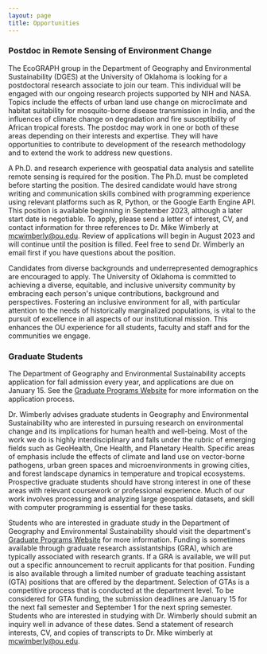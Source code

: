 ```yaml
---
layout: page
title: Opportunities
---
```

### Postdoc in Remote Sensing of Environment Change
The EcoGRAPH group in the Department of Geography and Environmental Sustainability (DGES) at the University of Oklahoma is looking for a postdoctoral research associate to join our team. This individual will be engaged with our ongoing research projects supported by NIH and NASA. Topics include the effects of urban land use change on microclimate and habitat suitability for mosquito-borne disease transmission in India, and the influences of climate change on degradation and fire susceptibility of African tropical forests. The postdoc may work in one or both of these areas depending on their interests and expertise. They will have opportunities to contribute to development of the research methodology and to extend the work to address new questions. 

A Ph.D. and research experience with geospatial data analysis and satellite remote sensing is required for the position. The Ph.D. must be completed before starting the position. The desired candidate would have strong writing and communication skills combined with programming experience using relevant platforms such as R, Python, or the Google Earth Engine API. This position is available beginning in September 2023, although a later start date is negotiable. To apply, please send a letter of interest, CV, and contact information for three references to Dr. Mike Wimberly at mcwimberly@ou.edu. Review of applications will begin in August 2023 and will continue until the position is filled. Feel free to send Dr. Wimberly an email first if you have questions about the position.

Candidates from diverse backgrounds and underrepresented demographics are encouraged to apply. The University of Oklahoma is committed to achieving a diverse, equitable, and inclusive university community by embracing each person's unique contributions, background and perspectives. Fostering an inclusive environment for all, with particular attention to the needs of historically marginalized populations, is vital to the pursuit of excellence in all aspects of our institutional mission. This enhances the OU experience for all students, faculty and staff and for the communities we engage. 

### Graduate Students
The Department of Geography and Environmental Sustainability accepts application for fall admission every year, and applications are due on January 15. See the [Graduate Programs Website](https://www.ou.edu/ags/geography/degree-programs/graduate-program) for more information on the application process.

Dr. Wimberly advises graduate students in Geography and Environmental Sustainability who are interested in pursuing research on environmental change and its implications for human health and well-being. Most of the work we do is highly interdisciplinary and falls under the rubric of emerging fields such as GeoHealth, One Health, and Planetary Health. Specific areas of emphasis include the effects of climate and land use on vector-borne pathogens, urban green spaces and microenvironments in growing cities,  and forest landscape dynamics in temperature and tropical ecosystems. Prospective graduate students should have strong interest in one of these areas with relevant coursework or professional experience. Much of our work involves processing and analyzing large geospatial datasets, and skill with computer programming is essential for these tasks. 

Students who are interested in graduate study in the Department of Geography and Environmental Sustainability should visit the department's [Graduate Programs Website](https://www.ou.edu/ags/geography/degree-programs/graduate-program) for more information. Funding is sometimes available through graduate research assistantships (GRA), which are typically associated with research grants. If a GRA is available, we will put out a specific announcement to recruit applicants for that position. Funding is also  available through a limited number of graduate teaching assistant (GTA) positions that are offered by the department. Selection of GTAs is a competitive process that is conducted at the department level. To be considered for GTA funding, the submission deadlines are January 15 for the next fall semester and September 1 for the next spring semester. Students who are interested in studying with Dr. Wimberly should submit an inquiry well in advance of these dates. Send a statement of research interests, CV, and copies of transcripts to Dr. Mike wimberly at mcwimberly@ou.edu. 


